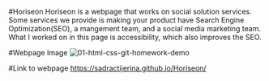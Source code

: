 #Horiseon
Horiseon is a webpage that works on social solution services. Some services we provide is making your product have Search Engine Optimization(SEO), a mangement team, and a social media marketing team. What I worked on in this page is accessibility, which also improves the SEO.

#Webpage Image
![01-html-css-git-homework-demo](https://user-images.githubusercontent.com/20524736/111727159-59bc7080-8838-11eb-9c9e-83565df1c403.png)

#Link to webpage
https://sadractijerina.github.io/Horiseon/
